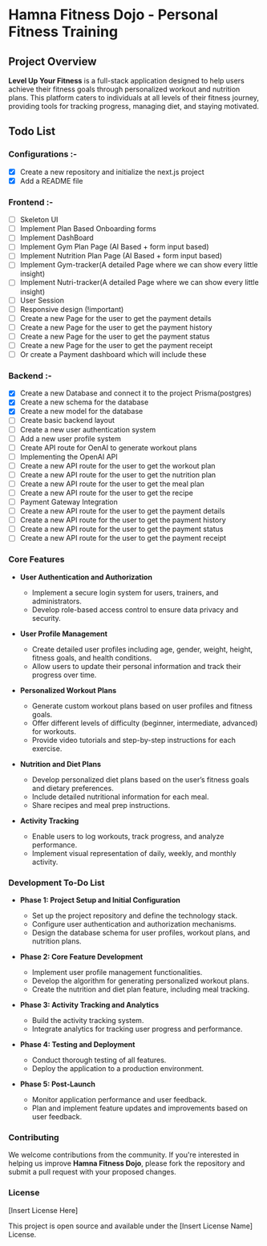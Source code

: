 # Hamna Fitness Dojo - Personal Fitness Training

## Project Overview

**Level Up Your Fitness** is a full-stack application designed to help users achieve their fitness goals through personalized workout and nutrition plans. This platform caters to individuals at all levels of their fitness journey, providing tools for tracking progress, managing diet, and staying motivated.

## Todo List
### **Configurations** :-
- [x] Create a new repository and initialize the next.js project
- [x] Add a README file

### **Frontend** :-
- [ ] Skeleton UI
- [ ] Implement Plan Based Onboarding forms 
- [ ] Implement DashBoard
- [ ] Implement Gym Plan Page (AI Based + form input based)
- [ ] Implement  Nutrition Plan Page (AI Based + form input based)
- [ ] Implement Gym-tracker(A detailed Page where we can show every little insight)
- [ ] Implement Nutri-tracker(A detailed Page where we can show every little insight)
- [ ] User Session 
- [ ] Responsive design (!important)
- [ ] Create a new Page for the user to get the payment details
- [ ] Create a new Page for the user to get the payment history
- [ ] Create a new Page for the user to get the payment status
- [ ] Create a new Page for the user to get the payment receipt
- [ ] Or create a Payment dashboard which will include these

### **Backend** :-
- [x] Create a new Database and connect it to the project Prisma(postgres)
- [x] Create a new schema for the database
- [x] Create a new model for the database
- [ ] Create basic backend layout
- [ ] Create a new user authentication system
- [ ] Add a new user profile system
- [ ] Create API route for OenAI to generate workout plans
- [ ] Implementing the OpenAI API
- [ ] Create a new API route for the user to get the workout plan
- [ ] Create a new API route for the user to get the nutrition plan
- [ ] Create a new API route for the user to get the meal plan
- [ ] Create a new API route for the user to get the recipe
- [ ] Payment Gateway Integration
- [ ] Create a new API route for the user to get the payment details
- [ ] Create a new API route for the user to get the payment history
- [ ] Create a new API route for the user to get the payment status
- [ ] Create a new API route for the user to get the payment receipt

### Core Features

- **User Authentication and Authorization**
  - Implement a secure login system for users, trainers, and administrators.
  - Develop role-based access control to ensure data privacy and security.

- **User Profile Management**
  - Create detailed user profiles including age, gender, weight, height, fitness goals, and health conditions.
  - Allow users to update their personal information and track their progress over time.

- **Personalized Workout Plans**
  - Generate custom workout plans based on user profiles and fitness goals.
  - Offer different levels of difficulty (beginner, intermediate, advanced) for workouts.
  - Provide video tutorials and step-by-step instructions for each exercise.

- **Nutrition and Diet Plans**
  - Develop personalized diet plans based on the user’s fitness goals and dietary preferences.
  - Include detailed nutritional information for each meal.
  - Share recipes and meal prep instructions.

- **Activity Tracking**
  - Enable users to log workouts, track progress, and analyze performance.
  - Implement visual representation of daily, weekly, and monthly activity.

### Development To-Do List

- **Phase 1: Project Setup and Initial Configuration**
  - Set up the project repository and define the technology stack.
  - Configure user authentication and authorization mechanisms.
  - Design the database schema for user profiles, workout plans, and nutrition plans.

- **Phase 2: Core Feature Development**
  - Implement user profile management functionalities.
  - Develop the algorithm for generating personalized workout plans.
  - Create the nutrition and diet plan feature, including meal tracking.

- **Phase 3: Activity Tracking and Analytics**
  - Build the activity tracking system.
  - Integrate analytics for tracking user progress and performance.

- **Phase 4: Testing and Deployment**
  - Conduct thorough testing of all features.
  - Deploy the application to a production environment.

- **Phase 5: Post-Launch**
  - Monitor application performance and user feedback.
  - Plan and implement feature updates and improvements based on user feedback.

### Contributing

We welcome contributions from the community. If you're interested in helping us improve **Hamna Fitness Dojo**, please fork the repository and submit a pull request with your proposed changes.

### License

[Insert License Here]

This project is open source and available under the [Insert License Name] License.